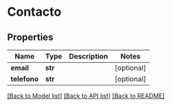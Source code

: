 # Contacto

## Properties
Name | Type | Description | Notes
------------ | ------------- | ------------- | -------------
**email** | **str** |  | [optional] 
**telefono** | **str** |  | [optional] 

[[Back to Model list]](../README.md#documentation-for-models) [[Back to API list]](../README.md#documentation-for-api-endpoints) [[Back to README]](../README.md)

